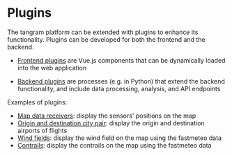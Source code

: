 # Plugins

The tangram platform can be extended with plugins to enhance its functionality. Plugins can be developed for both the frontend and the backend.

- [Frontend plugins](frontend.md) are Vue.js components that can be dynamically loaded into the web application

- [Backend plugins](backend.md) are processes (e.g. in Python) that extend the backend functionality, and include data processing, analysis, and API endpoints

Examples of plugins:

- [Map data receivers](examples/sensors.md): display the sensors' positions on the map
- [Origin and destination city pair](examples/citypair.md): display the origin and destination airports of flights
- [Wind fields](examples/windfield.md): display the wind field on the map using the fastmeteo data
- [Contrails](examples/contrails.md): display the contrails on the map using the fastmeteo data
